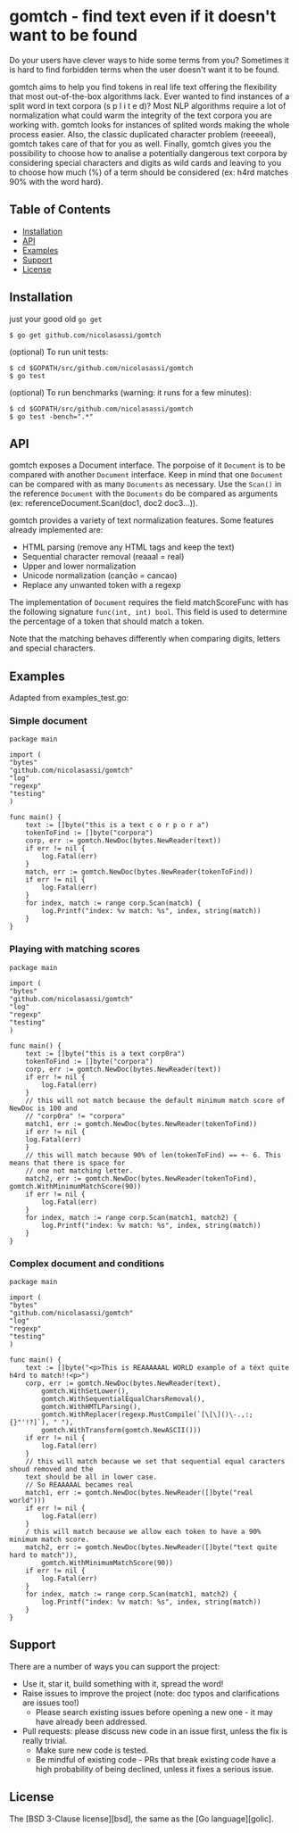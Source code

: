# gomtch - find text even if it doesn't want to be found

Do your users have clever ways to hide some terms from you? Sometimes it is hard to find 
forbidden terms when the user doesn't want it to be found. 

gomtch aims to help you find tokens in real life text offering the flexibility that most
out-of-the-box algorithms lack.
Ever wanted to find instances of a split word in text corpora (s p l i t e d)? Most NLP algorithms
require a lot of normalization what could warm the integrity of the text corpora you are working
with. gomtch looks for instances of splited words making the whole process easier. Also, the
classic duplicated character problem (reeeeal), gomtch takes care of that for you as well.
Finally, gomtch gives you the possibility to choose how to analise a potentially dangerous text
corpora by considering special characters and digits as wild cards and leaving to you to choose
how much (%) of a term should be considered (ex: h4rd matches 90% with the word hard).


## Table of Contents

* [Installation](#installation)
* [API](#api)
* [Examples](#examples)
* [Support](#support)
* [License](#license)

## Installation

just your good old `go get`

    $ go get github.com/nicolasassi/gomtch

(optional) To run unit tests:

    $ cd $GOPATH/src/github.com/nicolasassi/gomtch
    $ go test

(optional) To run benchmarks (warning: it runs for a few minutes):

    $ cd $GOPATH/src/github.com/nicolasassi/gomtch
    $ go test -bench=".*"


## API

gomtch exposes a Document interface. The porpoise of it `Document` is to be compared with another `Document` interface.
Keep in mind that one `Document` can be compared with as many `Documents` as necessary. Use the `Scan()` in the
reference `Document` with the `Documents` do be compared as arguments (ex: referenceDocument.Scan(doc1, doc2 doc3...)).

gomtch provides a variety of text normalization features. Some features already implemented are:

- HTML parsing (remove any HTML tags and keep the text)
- Sequential character removal (reaaal = real)
- Upper and lower normalization
- Unicode normalization (canção = cancao)
- Replace any unwanted token with a regexp

The implementation of `Document` requires the field matchScoreFunc with has the following signature 
`func(int, int) bool`. This field is used to determine the percentage of a token that should match a token.

Note that the matching behaves differently when comparing digits, letters and special characters.

## Examples

Adapted from examples_test.go:

### Simple document

    package main

    import (
    "bytes"
    "github.com/nicolasassi/gomtch"
    "log"
    "regexp"
    "testing"
    )

    func main() {
        text := []byte("this is a text c o r p o r a")
        tokenToFind := []byte("corpora")
        corp, err := gomtch.NewDoc(bytes.NewReader(text))
        if err != nil {
            log.Fatal(err)
        }
        match, err := gomtch.NewDoc(bytes.NewReader(tokenToFind))
        if err != nil {
            log.Fatal(err)
        }
        for index, match := range corp.Scan(match) {
            log.Printf("index: %v match: %s", index, string(match))
        }
    }

### Playing with matching scores

    package main

    import (
    "bytes"
    "github.com/nicolasassi/gomtch"
    "log"
    "regexp"
    "testing"
    )

    func main() {
        text := []byte("this is a text corp0ra")
        tokenToFind := []byte("corpora")
        corp, err := gomtch.NewDoc(bytes.NewReader(text))
        if err != nil {
            log.Fatal(err)
        }
        // this will not match because the default minimum match score of NewDoc is 100 and
        // "corp0ra" != "corpora"
        match1, err := gomtch.NewDoc(bytes.NewReader(tokenToFind))
        if err != nil {
        log.Fatal(err)
        }
        // this will match because 90% of len(tokenToFind) == +- 6. This means that there is space for
        // one not matching letter.
        match2, err := gomtch.NewDoc(bytes.NewReader(tokenToFind), gomtch.WithMinimumMatchScore(90))
        if err != nil {
            log.Fatal(err)
        }
        for index, match := range corp.Scan(match1, match2) {
            log.Printf("index: %v match: %s", index, string(match))
        }
    }

### Complex document and conditions

    package main

    import (
    "bytes"
    "github.com/nicolasassi/gomtch"
    "log"
    "regexp"
    "testing"
    )

    func main() {
        text := []byte("<p>This is REAAAAAAL WORLD example of a téxt quite h4rd to match!!<p>")
        corp, err := gomtch.NewDoc(bytes.NewReader(text),
            gomtch.WithSetLower(),
            gomtch.WithSequentialEqualCharsRemoval(),
            gomtch.WithHMTLParsing(),
            gomtch.WithReplacer(regexp.MustCompile(`[\[\]()\-.,:;{}"'!?]`), " "),
            gomtch.WithTransform(gomtch.NewASCII()))
        if err != nil {
            log.Fatal(err)
        }
        // this will match because we set that sequential equal caracters shoud removed and the
        text should be all in lower case.
        // So REAAAAAL becames real
        match1, err := gomtch.NewDoc(bytes.NewReader([]byte("real world")))
        if err != nil {
            log.Fatal(err)
        }
        / this will match because we allow each token to have a 90% minimum match score.
        match2, err := gomtch.NewDoc(bytes.NewReader([]byte("text quite hard to match")),
            gomtch.WithMinimumMatchScore(90))
        if err != nil {
            log.Fatal(err)
        }
        for index, match := range corp.Scan(match1, match2) {
            log.Printf("index: %v match: %s", index, string(match))
        }
    }

## Support

There are a number of ways you can support the project:

* Use it, star it, build something with it, spread the word!
* Raise issues to improve the project (note: doc typos and clarifications are issues too!)
    - Please search existing issues before opening a new one - it may have already been addressed.
* Pull requests: please discuss new code in an issue first, unless the fix is really trivial.
    - Make sure new code is tested.
    - Be mindful of existing code - PRs that break existing code have a high probability of being declined, unless it fixes a serious issue.

## License

The [BSD 3-Clause license][bsd], the same as the [Go language][golic].